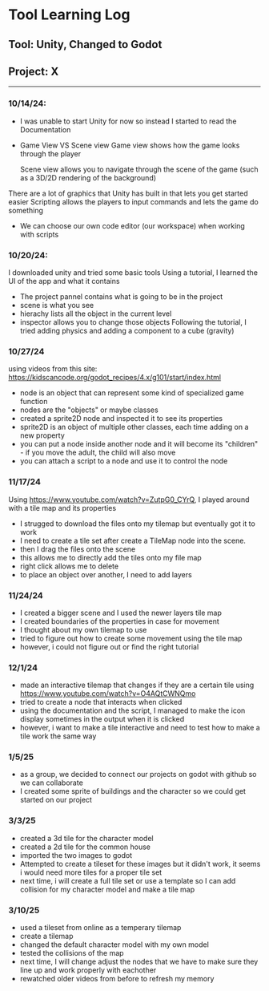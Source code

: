 # Tool Learning Log

## Tool: Unity, Changed to Godot

## Project: **X**

---

### 10/14/24:
* I was unable to start Unity for now so instead I started to read the Documentation
* Game View VS Scene view
  Game view shows how the game looks through the player
  
  Scene view allows you to navigate through the scene of the game (such as a 3D/2D rendering of the background)

There are a lot of graphics that Unity has built in that lets you get started easier
Scripting allows the players to input commands and lets the game do something
* We can choose our own code editor (our workspace) when working with scripts

### 10/20/24:
I downloaded unity and tried some basic tools
Using a tutorial, I learned the UI of the app and what it contains
* The project pannel contains what is going to be in the project
* scene is what you see
* hierachy lists all the object in the current level
* inspector allows you to change those objects
Following the tutorial, I tried adding physics and adding a component to a cube (gravity)

### 10/27/24

using videos from this site: https://kidscancode.org/godot_recipes/4.x/g101/start/index.html

* node is an object that can represent some kind of specialized game function
* nodes are the "objects" or maybe classes
* created a sprite2D node and inspected it to see its properties
* sprite2D is an object of multiple other classes, each time adding on a new property
* you can put a node inside another node and it will become its "children" - if you move the adult, the child will also move
* you can attach a script to a node and use it to control the node

### 11/17/24

Using https://www.youtube.com/watch?v=ZutpG0_CYrQ, I played around with a tile map and its properties

* I strugged to download the files onto my tilemap but eventually got it to work
* I need to create a tile set after create a TileMap node into the scene. 
* then I drag the files onto the scene
* this allows me to directly add the tiles onto my file map
* right click allows me to delete
* to place an object over another, I need to add layers

### 11/24/24

* I created a bigger scene and I used the newer layers tile map
* I created boundaries of the properties in case for movement
* I thought about my own tilemap to use
* tried to figure out how to create some movement using the tile map
* however, i could not figure out or find the right tutorial

### 12/1/24

* made an interactive tilemap that changes if they are a certain tile using https://www.youtube.com/watch?v=O4AQtCWNQmo
* tried to create a node that interacts when clicked
* using the documentation and the script, I managed to make the icon display sometimes in the output when it is clicked
* however, i want to make a tile interactive and need to test how to make a tile work the same way

### 1/5/25

* as a group, we decided to connect our projects on godot with github so we can collaborate
* I created some sprite of buildings and the character so we could get started on our project

### 3/3/25

* created a 3d tile for the character model
* created a 2d tile for the common house
* imported the two images to godot
* Attempted to create a tileset for these images but it didn't work, it seems i would need more tiles for a proper tile set
* next time, i will create a full tile set or use a template so I can add collision for my character model and make a tile map

### 3/10/25

* used a tileset from online as a temperary tilemap
* create a tilemap
* changed the default character model with my own model
* tested the collisions of the map
* next time, I will change adjust the nodes that we have to make sure they line up and work properly with eachother
* rewatched older videos from before to refresh my memory
<!-- 
* Links you used today (websites, videos, etc)
* Things you tried, progress you made, etc
* Challenges, a-ha moments, etc
* Questions you still have
* What you're going to try next
-->
